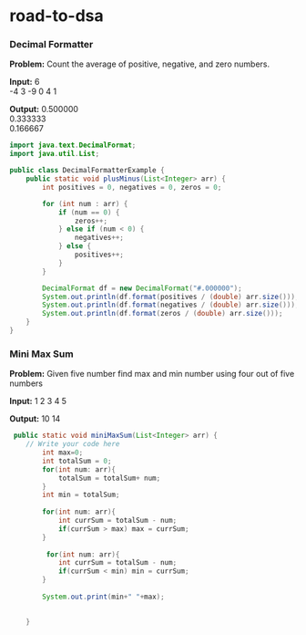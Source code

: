 # road-to-dsa
### Decimal Formatter

**Problem:** Count the average of positive, negative, and zero numbers.

**Input:**
6 </br>
-4 3 -9 0 4 1</br>

**Output:**
0.500000</br>
0.333333</br>
0.166667

```java
import java.text.DecimalFormat;
import java.util.List;

public class DecimalFormatterExample {
    public static void plusMinus(List<Integer> arr) {
        int positives = 0, negatives = 0, zeros = 0;

        for (int num : arr) {
            if (num == 0) {
                zeros++;
            } else if (num < 0) {
                negatives++;
            } else {
                positives++;
            }
        }

        DecimalFormat df = new DecimalFormat("#.000000");
        System.out.println(df.format(positives / (double) arr.size()));
        System.out.println(df.format(negatives / (double) arr.size()));
        System.out.println(df.format(zeros / (double) arr.size()));
    }
}
```
### Mini Max Sum
**Problem:** Given five number find max and min number using four out of five numbers

**Input:**
1 2 3 4 5</br>

**Output:**
10 14

```java
 public static void miniMaxSum(List<Integer> arr) {
    // Write your code here
        int max=0;
        int totalSum = 0;
        for(int num: arr){
            totalSum = totalSum+ num;
        }
        int min = totalSum;
        
        for(int num: arr){
            int currSum = totalSum - num;
            if(currSum > max) max = currSum;
        }
        
         for(int num: arr){
            int currSum = totalSum - num;
            if(currSum < min) min = currSum;
        }
        
        System.out.print(min+" "+max);
        

    }
```
